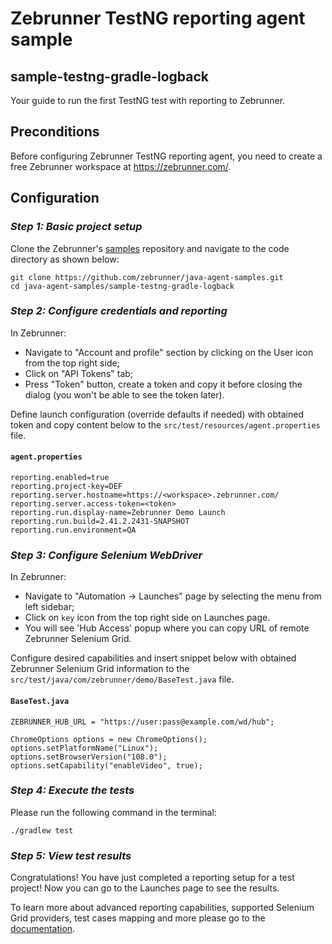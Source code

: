 # Zebrunner TestNG reporting agent sample

## sample-testng-gradle-logback

Your guide to run the first TestNG test with reporting to Zebrunner.

## Preconditions

Before configuring Zebrunner TestNG reporting agent, you need to create a free Zebrunner workspace at https://zebrunner.com/.

## Configuration

### _Step 1: Basic project setup_

Clone the Zebrunner's [samples](https://github.com/zebrunner/java-agent-samples) repository and navigate to the code directory as shown below:

```
git clone https://github.com/zebrunner/java-agent-samples.git
cd java-agent-samples/sample-testng-gradle-logback
```

### _Step 2: Configure credentials and reporting_

In Zebrunner:
- Navigate to "Account and profile" section by clicking on the User icon from the top right side;
- Click on "API Tokens" tab;
- Press "Token" button, create a token and copy it before closing the dialog (you won't be able to see the token later).

Define launch configuration (override defaults if needed) with obtained token and copy content below to the `src/test/resources/agent.properties` file.

#### **`agent.properties`**
```properties
reporting.enabled=true
reporting.project-key=DEF
reporting.server.hostname=https://<workspace>.zebrunner.com/
reporting.server.access-token=<token>
reporting.run.display-name=Zebrunner Demo Launch
reporting.run.build=2.41.2.2431-SNAPSHOT
reporting.run.environment=QA
```

### _Step 3: Configure Selenium WebDriver_

In Zebrunner:

- Navigate to "Automation -> Launches" page by selecting the menu from left sidebar;
- Click on `key` icon from the top right side on Launches page. 
- You will see 'Hub Access' popup where you can copy URL of remote Zebrunner Selenium Grid.

Configure desired capabilities and insert snippet below with obtained Zebrunner Selenium Grid information to the `src/test/java/com/zebrunner/demo/BaseTest.java` file.

#### **`BaseTest.java`**
```
ZEBRUNNER_HUB_URL = "https://user:pass@example.com/wd/hub";

ChromeOptions options = new ChromeOptions();
options.setPlatformName("Linux");
options.setBrowserVersion("108.0");
options.setCapability("enableVideo", true);
```

### _Step 4: Execute the tests_

Please run the following command in the terminal:

```
./gradlew test
```

### _Step 5: View test results_

Congratulations! You have just completed a reporting setup for a test project!
Now you can go to the Launches page to see the results.

To learn more about advanced reporting capabilities, supported Selenium Grid providers, test cases mapping and more please go to the [documentation](https://zebrunner.com/documentation/reporting/carina-testng/).
